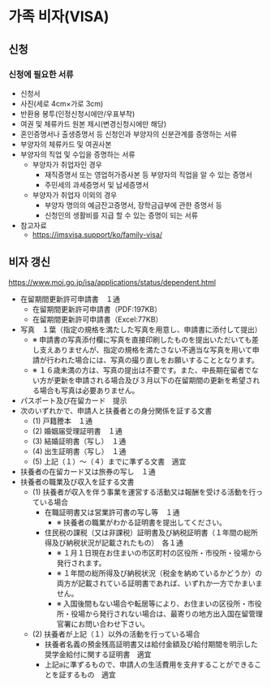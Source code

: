 # 가족 비자(VISA)

## 신청

### 신청에 필요한 서류

- 신청서
- 사진(세로 4cm×가로 3cm)
- 반환용 봉투(인정신청시에만/우표부착)
- 여권 및 체류카드 원본 제시(변경신청시에만 해당)
- 혼인증명서나 출생증명서 등 신청인과 부양자의 신분관계를 증명하는 서류
- 부양자의 체류카드 및 여권사본
- 부양자의 직업 및 수입을 증명하는 서류
  - 부양자가 취업자인 경우
    - 재직증명서 또는 영업허가증사본 등 부양자의 직업을 알 수 있는 증명서
    - 주민세의 과세증명서 및 납세증명서
  - 부양자가 취업자 이외의 경우
    - 부양자 명의의 예금잔고증명서, 장학금급부에 관한 증명서 등
    - 신청인의 생활비를 지급 할 수 있는 증명이 되는 서류
- 참고자료
  - https://imsvisa.support/ko/family-visa/
 

## 비자 갱신

https://www.moj.go.jp/isa/applications/status/dependent.html

- 在留期間更新許可申請書　１通
  - 在留期間更新許可申請書（PDF:197KB）
  - 在留期間更新許可申請書（Excel:77KB）
- 写真　１葉（指定の規格を満たした写真を用意し、申請書に添付して提出）
  - ※ 申請書の写真添付欄に写真を直接印刷したものを提出いただいても差し支えありませんが、指定の規格を満たさない不適当な写真を用いて申請が行われた場合には、写真の撮り直しをお願いすることとなります。
  - ※ １６歳未満の方は、写真の提出は不要です。また、中長期在留者でない方が更新を申請される場合及び３月以下の在留期間の更新を希望される場合も写真は必要ありません。
- パスポート及び在留カード　提示
- 次のいずれかで、申請人と扶養者との身分関係を証する文書
  - (1) 戸籍謄本　１通
  - (2) 婚姻届受理証明書　１通
  - (3) 結婚証明書（写し）　１通
  - (4) 出生証明書（写し）　１通
  - (5) 上記（１）～（４）までに準ずる文書　適宜
- 扶養者の在留カード又は旅券の写し　１通
- 扶養者の職業及び収入を証する文書
  - (1) 扶養者が収入を伴う事業を運営する活動又は報酬を受ける活動を行っている場合
    - 在職証明書又は営業許可書の写し等　１通
      - ※ 扶養者の職業がわかる証明書を提出してください。
    - 住民税の課税（又は非課税）証明書及び納税証明書（１年間の総所得及び納税状況が記載されたもの）　各１通
      - ※ １月１日現在お住まいの市区町村の区役所・市役所・役場から発行されます。
      - ※ １年間の総所得及び納税状況（税金を納めているかどうか）の両方が記載されている証明書であれば、いずれか一方でかまいません。
      - ※ 入国後間もない場合や転居等により、お住まいの区役所・市役所・役場から発行されない場合は、最寄りの地方出入国在留管理官署にお問い合わせ下さい。
  - (2) 扶養者が上記（１）以外の活動を行っている場合
    - 扶養者名義の預金残高証明書又は給付金額及び給付期間を明示した奨学金給付に関する証明書　適宜
    - 上記aに準ずるもので、申請人の生活費用を支弁することができることを証するもの　適宜
